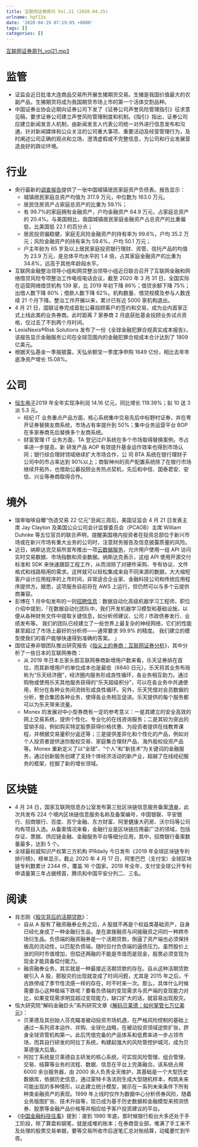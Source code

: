 ```yaml
---
title: 互联网证券周刊 Vol.21 (2020.04.25)
urlname: hgf12a
date: '2020-04-19 07:19:05 +0800'
tags: []
categories: []
---
```


[互联网证券周刊\_vol21.mp3](https://www.yuque.com/attachments/yuque/0/2020/mpga/147312/1587857754479-2aa3e491-eb77-40ed-96d9-dff60593cf94.mpga?_lake_card=%7B%22uid%22%3A%221587857736418-0%22%2C%22src%22%3A%22https%3A%2F%2Fwww.yuque.com%2Fattachments%2Fyuque%2F0%2F2020%2Fmpga%2F147312%2F1587857754479-2aa3e491-eb77-40ed-96d9-dff60593cf94.mpga%22%2C%22name%22%3A%22%E4%BA%92%E8%81%94%E7%BD%91%E8%AF%81%E5%88%B8%E5%91%A8%E5%88%8A_vol21.mp3%22%2C%22size%22%3A32314513%2C%22type%22%3A%22audio%2Fmpeg%22%2C%22ext%22%3A%22mp3%22%2C%22progress%22%3A%7B%22percent%22%3A99%7D%2C%22status%22%3A%22done%22%2C%22percent%22%3A0%2C%22id%22%3A%22xaVZJ%22%2C%22card%22%3A%22file%22%7D)

# 监管

- 证监会近日批准大连商品交易所开展生猪期货交易。生猪是我国价值最大的农副产品，生猪期货将成为我国期货市场上市的第一个活体交割品种。
- 中国证券业协会近期向证券公司下发了《证券公司声誉风险管理指引》征求意见稿，要求证券公司建立声誉风险管理制度和机制。《指引》指出，证券公司应建立新闻发言人机制，由新闻发言人代表公司统一对外进行信息发布和沟通，针对新闻媒体和公众关注的公司重大事项、重要活动及经营管理行为，及时阐述公司正确的观点和立场，澄清虚假或不完整信息，为公司和行业发展营造良好的舆论环境。

# 行业

- 央行最新的[调查报告](https://mp.weixin.qq.com/s/_ujTwkl6WX3cVP_nNoEmzw)提供了一张中国城镇居民家庭资产负债表。报告显示：
  - 城镇居民家庭总资产均值为 317.9 万元，中位数为 163.0 万元。
  - 居民住房资产占家庭总资产的比重为 59.1%；
  - 有 99.7%的家庭拥有金融资产，户均金融资产 64.9 万元，占家庭总资产的 20.4%。与美国相比，我国城镇居民家庭金融资产占总资产的比重偏低，比美国低 22.1 的百分点；
  - 居民投资偏稳健，家庭无风险金融资产的持有率为 99.6%，户均 35.2 万元；风险金融资产的持有率为 59.6%，户均 50.1 万元；
  - 户主年龄为 65 岁及以上居民家庭投资银行理财、资管、信托产品的均值为 23.9 万元，是总体平均水平的 1.4 倍，占其家庭金融资产的比重为 34.8%，远高于其他年龄段水平。
- 互联网金融整治领导小组和网贷整治领导小组近日联合召开了互联网金融和网络借贷风险专项整治工作电视电话会议，截至 2020 年 3 月 31 日，全国实际在运营网络借贷机构 139 家，比 2019 年初下降 86%；借贷余额下降 75%；出借人数下降 80%；借款人数下降 62%。机构数量、借贷规模及参与人数连续 21 个月下降。整治工作开展以来，累计已有近 5000 家机构退出。
- 4 月 21 日，国联证券完成首批公募投顾客户的签约和交易，成为业内首家正式上线此类的业务券商。此时距离 7 家券商 2 月底获批基金投顾业务试点资格，仅过去了不到两个月时间。
- LexisNexis®Risk Solutions 发布了一份《全球金融犯罪合规真实成本报告》，该报告显示金融服务公司在全球范围内的金融犯罪合规成本合计达到了 1809 亿美元。
- 根据天弘基金一季报披露，天弘余额宝一季度净申购 1649 亿份，相比去年年底净资产增长 15.08%。

# 公司

- [恒生电子](http://static.sse.com.cn/disclosure/listedinfo/announcement/c/2020-04-25/600570_20200425_11.pdf)2019 年全年实现净利润 14.16 亿元，同比增长 119.39%；拟 10 送 3 派 5.3 元。
  - 经纪 IT 业务重点产品方面，核心系统集中交易先后中标野村证券，并在粤开证券替换友商系统，市场占有率提升到 50%；集中业务运营平台 BOP 在多家券商先后替换多个友商系统。
  - 财富管理 IT 业务方面，TA 登记过户系统在多个市场取得替换案例，市占率进一步提高，新 研发产品 AOP 有效提升基金运作效率也得到市场认同；银行综合理财领域继续扩大市场合作，公 司 BTA 系统在银行理财子公司中的市占率达到 90%以上；商智神州的资产配置系统除了在银行市场继续开拓外，也借助公募投顾业务热点契机，先后和中信、国泰君安、安信、兴业等券商取得合作。

# 境外

- 瑞幸咖啡自曝“伪造交易 22 亿元”丑闻三周后，美国证监会 4 月 21 日发表主席 Jay Clayton 及美国公众公司会计监督委员会（PCAOB）主席 William Duhnke 等五位官员的联合声明，提醒美国境内投资者在投资总部位于新兴市场或在新兴市场有重大业务的公司时，注意财务报告及信息披露质量的风险。
- 近日，纳斯达克交易所宣布推出一项[云数据服务](https://www.nasdaq.com/articles/nasdaq-extends-access-to-essential-market-data-via-the-cloud-2020-04-23)，允许用户使用一组 API 访问实时交易数据、市场指数和资金数据。纳斯达克表示，这组 API 使用开源交付标准和 SDK 来快速跟踪工程工作，从而消除了对硬件采购、专有协议、文件格式和线路租用的需求。这样就可以轻松集成来自不同来源的数据，大大缩短客户设计应用程序的上市时间，非常适合企业家、金融科技公司和传统应用程序提供方。据悉，这项服务目前将在 AWS 上运行，但仍然可以与多个云提供商兼容。
- 彭博在 1 月中旬发布的一则[招聘信息](https://search.blpcareers.com/job/detail/75998)：数据自动化高级机器学习工程师，职位介绍中提到，「在数据自动化团队中，我们开发机器学习模型和基础设施，以便从各种财务文件中提取关键信息，如分析师建议、公司 / 市政债券发行、业绩发布等。 我们的团队已经建立了一些世界上最复杂的神经网络，它们的性能甚至超过了市场上最好的分析师——通常要求 99.9% 的精度。 我们建立的模型使我们的客户能够快速得到准确的答案。 」
- 国信证券非银团队推出研究报告《[指尖上的券商：互联网证券分析](https://mp.weixin.qq.com/s/eVhIWwOSVcFkIVSxFymf7w)》，其中分析了一些日本的互联网券商：
  - 从 2019 年日本五家头部互联网券商新增用户数来看，乐天证券排在首位，而其新增用户的单位成本也是最低（6840 日元）。乐天将其业务布局称为“乐天经济圈”，经济圈内服务形成良性循环，各业务相互助力。通过购物或使用乐天其他服务获得的“乐天超级积分”，可以在各业务中共通使用，积分在各种业务间流转形成良性循环。另外，乐天凭借对会员数据的分析，整合集团各种业务，使得各业务相互促进。乐天提供的每个服务都可以为乐天带来流量。
  - Monex 的发展对中小型券商有一定的参考意义：一是其建立的安全高效的网上交易系统，提供个性化、专业化的在线咨询服务；二是其较为突出的营销手段，例如购买特定股票获得价格优惠、为投资者提供在线教育课程，并根据交易量积分返还等；三是提供差异化和个性化的产品，例如对个人投资者提供迷你股权交易、家庭集合理财产品、海外股权投资产品等。Monex 重新定义了以“全球”、“个人”和“新技术”为关键词的金融服务，通过创新服务创建了支持个体经济活动的新产业，超越了在线经纪服务的框架，挖掘了新的增长领域。

# 区块链

- 4 月 24 日，国家互联网信息办公室发布第三批区块链信息服务备案[清单]()，此次共发布 224 个境内区块链信息服务名称及备案编号，中国银联、平安银行、招商银行、百度、苏宁金融、东方财富、阿里健康大药房、沃尔玛等公司均有项目入选。从备案情况来看，金融行业是区块链应用最广泛的领域，包括存证、票据、供应链金融、金融服务平台等细分应用，其中，招商银行备案数量最多，达到 5 个。
- 全球最权威知识产权第三方机构 IPRdaily 今日发布《2019 年全球区块链专利排行榜》，榜单显示，截止 2020 年 4 月 17 日，阿里巴巴（支付宝）全球区块链专利数累计 2344 件，覆盖 16 个国家。2019 年全年，支付宝全球公开专利申请量第三年占据榜首，腾讯和中国平安分列二、三名。

# 阅读

- 肖志刚《[股灾背后的活期贷款](https://xueqiu.com/3638360312/145100559)》：
  - 自从 A 股有了融资融券业务之后，A 股就不再是个权益类基础资产，自身已经化身成了一种金融衍生品，是在直接融资与间接融资之间的一种跨市场衍生品。负债端的融资融券是一个活期贷款，倒逼了资产端也必须保持极高的流动性，以匹配负债端，随时应付负债端的逼债压力。虽然股价上涨的同时市值增加，但偿还两融的不能是市值而是现金，股票必须变现为现金才能具备偿付能力。
  - 融资融券业务，其实就是一种最接近活期贷款的存在。自从这种活期贷款被引入 A 股，那股灾的出现就变成了时间问题，尤其是 2015 年之后，千古跌停成了季节性流感一样的存在，时不时来一次。那么，具体什么时候需要当心这种极端下跌呢？要看负债端的变现需求与资产端的变现能力对比，如果变现需求明显超过变现能力，缺口扩大的话，就容易出现股灾。
- 恒大研究院“解码金融巨头”系列研究文章《[解码贝莱德：如何掌管七万亿美元](https://mp.weixin.qq.com/s?__biz=MjM5MjMxODAzMQ==∣=2652690201&idx=1&sn=f7cf522be7a84beb3b470d42e9551b8a&chksm=bd4060398a37e92fdd836b3e6fa4bb1f8d2ca1ac9b7049f5dee7e93af32334c91e4997126097&scene=0&xtrack=1)》：
  - 贝莱德及其创始人芬克瞄准被动投资市场机遇，在严格风险控制的基础上通过一系列资本运作、并购、全球化战略，在被动投资领域逆势扩张，跻身全球资管机构第一。此后凭借完备的产品体系和低费率进一步占领市场，而其自行研发的阿拉丁系统，构建起强大的风险管控护城河，成为贝莱德强大后盾。
  - 阿拉丁系统是贝莱德自主研发的核心系统，可实现风险管理、组合管理、交易、结算等业务的流程、数据、信息在平台上完美融合。该系统占用 6000 余台服务器，由 2000 余人负责全天维护，其基础是一个大型历史数据库，依据历史信息，通过蒙特卡洛法则生成大型随机样本，构筑未来可能出现的多种情形，以此建立统计模型，揭示在一系列未来条件下所有种类金融资产的表现。1999 年上线时仅作为数据中心分析债券风险，随着业务版图扩张、技术升级等，现已成为基于历史数据和金融模型来预测债券、股票等金融产品价格等并相应给予客户投资建议的平台。
- 《[中国金融科技往事](https://36kr.com/p/1723862827009)》提到：直到 1990 年底，那时候银行柜台大多还处于手工阶段，除了算盘和钢笔，就是成堆的账本；在券商营业部，堆满了手工来不及处理的股票交易单据，要等交易所收市后逐笔汇总对账结算，动辄要忙到午夜。
